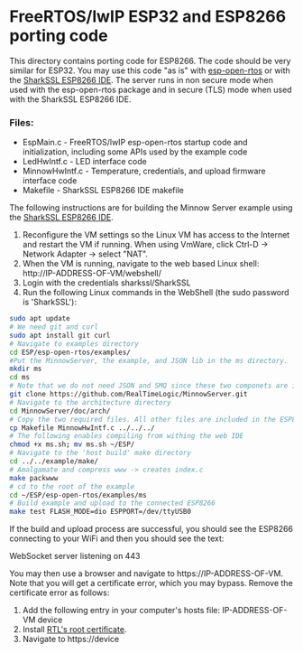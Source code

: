 # FreeRTOS/lwIP ESP32 and ESP8266 porting code

This directory contains porting code for ESP8266. The code should be very similar for ESP32. 
You may use this code "as is" with [esp-open-rtos](https://github.com/SuperHouse/esp-open-rtos) or with the [SharkSSL ESP8266 IDE](https://realtimelogic.com/downloads/sharkssl/ESP8266/). The server runs in non secure mode when used with the esp-open-rtos package and in secure (TLS) mode when used with the SharkSSL ESP8266 IDE.

### Files:

* EspMain.c - FreeRTOS/lwIP esp-open-rtos startup code and initialization, including some APIs used by the example code
* LedHwIntf.c - LED interface code
* MinnowHwIntf.c - Temperature, credentials, and upload  firmware interface code
* Makefile - SharkSSL ESP8266 IDE makefile

The following instructions are for building the Minnow Server example using the [SharkSSL ESP8266 IDE](https://realtimelogic.com/downloads/sharkssl/ESP8266/).

1. Reconfigure the VM settings so the Linux VM has access to the Internet and restart the VM if running. When using VmWare, click Ctrl-D -> Network Adapter -> select "NAT".
2. When the VM is running, navigate to the web based Linux shell: http://IP-ADDRESS-OF-VM/webshell/
3. Login with the credentials sharkssl/SharkSSL
4. Run the following Linux commands in the WebShell (the sudo password is 'SharkSSL'):

```bash
sudo apt update
# We need git and curl
sudo apt install git curl 
# Navigate to examples directory
cd ESP/esp-open-rtos/examples/
#Put the MinnowServer, the example, and JSON lib in the ms directory.
mkdir ms
cd ms
# Note that we do not need JSON and SMQ since these two componets are included in the SharkSSL IDE.
git clone https://github.com/RealTimeLogic/MinnowServer.git
# Navigate to the architecture directory
cd MinnowServer/doc/arch/
# Copy the two required files. All other files are included in the ESP8266 SharkSSL delivery
cp Makefile MinnowHwIntf.c ../../../
# The following enables compiling from withing the web IDE
chmod +x ms.sh; mv ms.sh ~/ESP/
# Navigate to the 'host build' make directory
cd ../../example/make/
# Amalgamate and compress www -> creates index.c
make packwww
# cd to the root of the example
cd ~/ESP/esp-open-rtos/examples/ms
# Build example and upload to the connected ESP8266
make test FLASH_MODE=dio ESPPORT=/dev/ttyUSB0
```

If the build and upload process are successful, you should see the ESP8266 connecting to your WiFi and then you should see the text:

WebSocket server listening on 443

You may then use a browser and navigate to https://IP-ADDRESS-OF-VM. Note that you will get a certificate error, which you may bypass. Remove the certificate error as follows:

1. Add the following entry in your computer's hosts file: IP-ADDRESS-OF-VM	device
2. Install [RTL's root certificate](https://realtimelogic.com/downloads/root-certificate/).
3. Navigate to https://device
